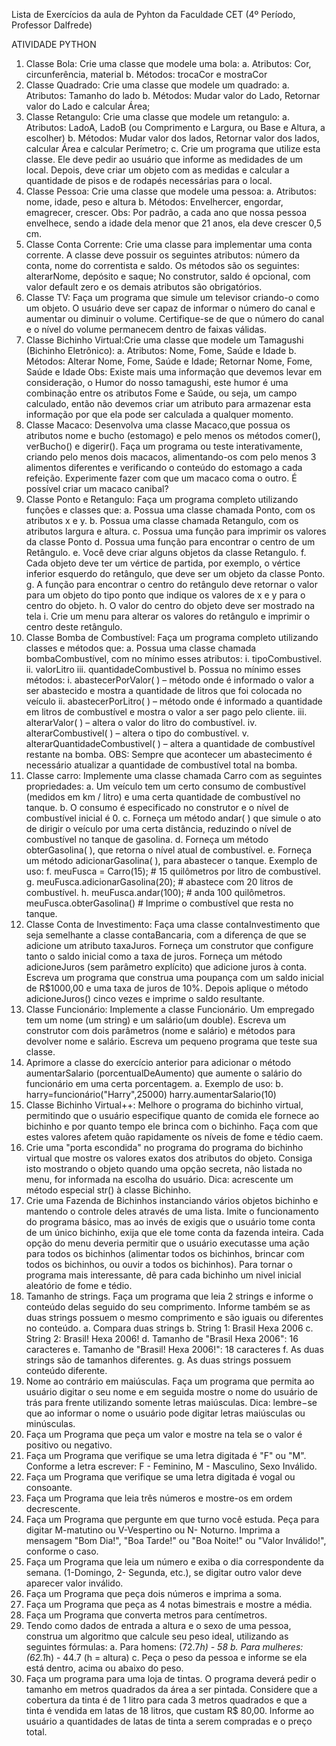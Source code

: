 Lista de Exercícios da aula de Pyhton
da Faculdade CET (4º Período, Professor Dalfrede)


ATIVIDADE PYTHON

1. Classe Bola: Crie uma classe que modele uma bola:
a. Atributos: Cor, circunferência, material
b. Métodos: trocaCor e mostraCor
2. Classe Quadrado: Crie uma classe que modele um quadrado:
a. Atributos: Tamanho do lado
b. Métodos: Mudar valor do Lado, Retornar valor do Lado e calcular Área;
3. Classe Retangulo: Crie uma classe que modele um retangulo:
a. Atributos: LadoA, LadoB (ou Comprimento e Largura, ou Base e Altura, a escolher)
b. Métodos: Mudar valor dos lados, Retornar valor dos lados, calcular Área e calcular Perímetro;
c. Crie um programa que utilize esta classe. Ele deve pedir ao usuário que informe as medidades de um local. Depois, deve criar um objeto com as medidas e calcular a quantidade de pisos e de rodapés necessárias para o local.
4. Classe Pessoa: Crie uma classe que modele uma pessoa:
a. Atributos: nome, idade, peso e altura
b. Métodos: Envelhercer, engordar, emagrecer, crescer. Obs: Por padrão, a cada ano que nossa pessoa envelhece, sendo a idade dela menor que 21 anos, ela deve crescer 0,5 cm.
5. Classe Conta Corrente: Crie uma classe para implementar uma conta corrente. A classe deve possuir os seguintes atributos: número da conta, nome do correntista e saldo. Os métodos são os seguintes: alterarNome, depósito e saque; No construtor, saldo é opcional, com valor default zero e os demais atributos são obrigatórios.
6. Classe TV: Faça um programa que simule um televisor criando-o como um objeto. O usuário deve ser capaz de informar o número do canal e aumentar ou diminuir o volume. Certifique-se de que o número do canal e o nível do volume permanecem dentro de faixas válidas.
7. Classe Bichinho Virtual:Crie uma classe que modele um Tamagushi (Bichinho Eletrônico):
a. Atributos: Nome, Fome, Saúde e Idade b. Métodos: Alterar Nome, Fome, Saúde e Idade; Retornar Nome, Fome, Saúde e Idade Obs: Existe mais uma informação que devemos levar em consideração, o Humor do nosso tamagushi, este humor é uma combinação entre os atributos Fome e Saúde, ou seja, um campo calculado, então não devemos criar um atributo para armazenar esta informação por que ela pode ser calculada a qualquer momento.
8. Classe Macaco: Desenvolva uma classe Macaco,que possua os atributos nome e bucho (estomago) e pelo menos os métodos comer(), verBucho() e digerir(). Faça um programa ou teste interativamente, criando pelo menos dois macacos, alimentando-os com pelo menos 3 alimentos diferentes e verificando o conteúdo do estomago a cada refeição. Experimente fazer com que um macaco coma o outro. É possível criar um macaco canibal?
9. Classe Ponto e Retangulo: Faça um programa completo utilizando funções e classes que:
a. Possua uma classe chamada Ponto, com os atributos x e y.
b. Possua uma classe chamada Retangulo, com os atributos largura e altura.
c. Possua uma função para imprimir os valores da classe Ponto
d. Possua uma função para encontrar o centro de um Retângulo.
e. Você deve criar alguns objetos da classe Retangulo.
f. Cada objeto deve ter um vértice de partida, por exemplo, o vértice inferior esquerdo do retângulo, que deve ser um objeto da classe Ponto.
g. A função para encontrar o centro do retângulo deve retornar o valor para um objeto do tipo ponto que indique os valores de x e y para o centro do objeto.
h. O valor do centro do objeto deve ser mostrado na tela
i. Crie um menu para alterar os valores do retângulo e imprimir o centro deste retângulo.
10. Classe Bomba de Combustível: Faça um programa completo utilizando classes e métodos que:
a. Possua uma classe chamada bombaCombustível, com no mínimo esses atributos:
i. tipoCombustivel.
ii. valorLitro
iii. quantidadeCombustivel
b. Possua no mínimo esses métodos:
i. abastecerPorValor( ) – método onde é informado o valor a ser abastecido e mostra a quantidade de litros que foi colocada no veículo
ii. abastecerPorLitro( ) – método onde é informado a quantidade em litros de combustível e mostra o valor a ser pago pelo cliente.
iii. alterarValor( ) – altera o valor do litro do combustível.
iv. alterarCombustivel( ) – altera o tipo do combustível.
v. alterarQuantidadeCombustivel( ) – altera a quantidade de combustível restante na bomba.
OBS: Sempre que acontecer um abastecimento é necessário atualizar a quantidade de combustível total na bomba.
11. Classe carro: Implemente uma classe chamada Carro com as seguintes propriedades:
a. Um veículo tem um certo consumo de combustível (medidos em km / litro) e uma certa quantidade de combustível no tanque.
b. O consumo é especificado no construtor e o nível de combustível inicial é 0.
c. Forneça um método andar( ) que simule o ato de dirigir o veículo por uma certa distância, reduzindo o nível de combustível no tanque de gasolina.
d. Forneça um método obterGasolina( ), que retorna o nível atual de combustível.
e. Forneça um método adicionarGasolina( ), para abastecer o tanque. Exemplo de uso:
f. meuFusca = Carro(15);           # 15 quilômetros por litro de combustível. 
g. meuFusca.adicionarGasolina(20); # abastece com 20 litros de combustível. 
h. meuFusca.andar(100);            # anda 100 quilômetros.
meuFusca.obterGasolina()        # Imprime o combustível que resta no tanque.
12. Classe Conta de Investimento: Faça uma classe contaInvestimento que seja semelhante a classe contaBancaria, com a diferença de que se adicione um atributo taxaJuros. Forneça um construtor que configure tanto o saldo inicial como a taxa de juros. Forneça um método adicioneJuros (sem parâmetro explícito) que adicione juros à conta. Escreva um programa que construa uma poupança com um saldo inicial de R$1000,00 e uma taxa de juros de 10%. Depois aplique o método adicioneJuros() cinco vezes e imprime o saldo resultante.
13. Classe Funcionário: Implemente a classe Funcionário. Um empregado tem um nome (um string) e um salário(um double). Escreva um construtor com dois parâmetros (nome e salário) e métodos para devolver nome e salário. Escreva um pequeno programa que teste sua classe.
14. Aprimore a classe do exercício anterior para adicionar o método aumentarSalario (porcentualDeAumento) que aumente o salário do funcionário em uma certa porcentagem.
a. Exemplo de uso:
b.   harry=funcionário("Harry",25000)
  harry.aumentarSalario(10)
2. Classe Bichinho Virtual++: Melhore o programa do bichinho virtual, permitindo que o usuário especifique quanto de comida ele fornece ao bichinho e por quanto tempo ele brinca com o bichinho. Faça com que estes valores afetem quão rapidamente os níveis de fome e tédio caem.
3. Crie uma "porta escondida" no programa do programa do bichinho virtual que mostre os valores exatos dos atributos do objeto. Consiga isto mostrando o objeto quando uma opção secreta, não listada no menu, for informada na escolha do usuário. Dica: acrescente um método especial str() à classe Bichinho.
4. Crie uma Fazenda de Bichinhos instanciando vários objetos bichinho e mantendo o controle deles através de uma lista. Imite o funcionamento do programa básico, mas ao invés de exigis que o usuário tome conta de um único bichinho, exija que ele tome conta da fazenda inteira. Cada opção do menu deveria permitir que o usuário executasse uma ação para todos os bichinhos (alimentar todos os bichinhos, brincar com todos os bichinhos, ou ouvir a todos os bichinhos). Para tornar o programa mais interessante, dê para cada bichinho um nivel inicial aleatório de fome e tédio.
5. Tamanho de strings. Faça um programa que leia 2 strings e informe o conteúdo delas seguido do seu comprimento. Informe também se as duas strings possuem o mesmo comprimento e são iguais ou diferentes no conteúdo.
a. Compara duas strings
b. String 1: Brasil Hexa 2006
c. String 2: Brasil! Hexa 2006!
d. Tamanho de "Brasil Hexa 2006": 16 caracteres
e. Tamanho de "Brasil! Hexa 2006!": 18 caracteres
f. As duas strings são de tamanhos diferentes.
g. As duas strings possuem conteúdo diferente.
6. Nome ao contrário em maiúsculas. Faça um programa que permita ao usuário digitar o seu nome e em seguida mostre o nome do usuário de trás para frente utilizando somente letras maiúsculas. Dica: lembre−se que ao informar o nome o usuário pode digitar letras maiúsculas ou minúsculas.
7. Faça um Programa que peça um valor e mostre na tela se o valor é positivo ou negativo.
8. Faça um Programa que verifique se uma letra digitada é "F" ou "M". Conforme a letra escrever: F - Feminino, M - Masculino, Sexo Inválido.
9. Faça um Programa que verifique se uma letra digitada é vogal ou consoante.
10. Faça um Programa que leia três números e mostre-os em ordem decrescente.
11. Faça um Programa que pergunte em que turno você estuda. Peça para digitar M-matutino ou V-Vespertino ou N- Noturno. Imprima a mensagem "Bom Dia!", "Boa Tarde!" ou "Boa Noite!" ou "Valor Inválido!", conforme o caso.
12. Faça um Programa que leia um número e exiba o dia correspondente da semana. (1-Domingo, 2- Segunda, etc.), se digitar outro valor deve aparecer valor inválido.
13. Faça um Programa que peça dois números e imprima a soma.
14. Faça um Programa que peça as 4 notas bimestrais e mostre a média.
15. Faça um Programa que converta metros para centímetros.
16. Tendo como dados de entrada a altura e o sexo de uma pessoa, construa um algoritmo que calcule seu peso ideal, utilizando as seguintes fórmulas:
a. Para homens: (72.7*h) - 58
b. Para mulheres: (62.1*h) - 44.7 (h = altura)
c. Peça o peso da pessoa e informe se ela está dentro, acima ou abaixo do peso.
17. Faça um programa para uma loja de tintas. O programa deverá pedir o tamanho em metros quadrados da área a ser pintada. Considere que a cobertura da tinta é de 1 litro para cada 3 metros quadrados e que a tinta é vendida em latas de 18 litros, que custam R$ 80,00. Informe ao usuário a quantidades de latas de tinta a serem compradas e o preço total.
